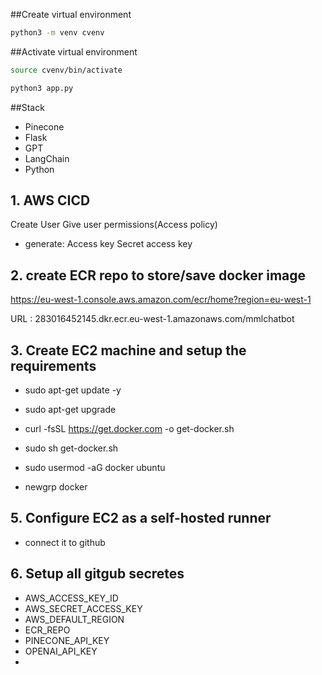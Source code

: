 ##Create virtual environment
```bash
python3 -m venv cvenv 
```
##Activate virtual environment

```bash
source cvenv/bin/activate
```

```bash
python3 app.py
```

##Stack
- Pinecone
- Flask
- GPT
- LangChain
- Python

## 1.  AWS CICD
Create User
Give user permissions(Access policy)
- generate:
Access key
Secret access key

## 2. create ECR repo to store/save docker image
https://eu-west-1.console.aws.amazon.com/ecr/home?region=eu-west-1

URL : 283016452145.dkr.ecr.eu-west-1.amazonaws.com/mmlchatbot

## 3. Create EC2 machine and setup the requirements
- sudo apt-get update -y
- sudo apt-get upgrade

- curl -fsSL https://get.docker.com -o get-docker.sh
- sudo sh get-docker.sh
- sudo usermod -aG docker ubuntu
- newgrp docker

## 5.  Configure EC2 as a self-hosted runner
- connect it to github

## 6. Setup all gitgub secretes
- AWS_ACCESS_KEY_ID
- AWS_SECRET_ACCESS_KEY
- AWS_DEFAULT_REGION
- ECR_REPO
- PINECONE_API_KEY
- OPENAI_API_KEY
- 














